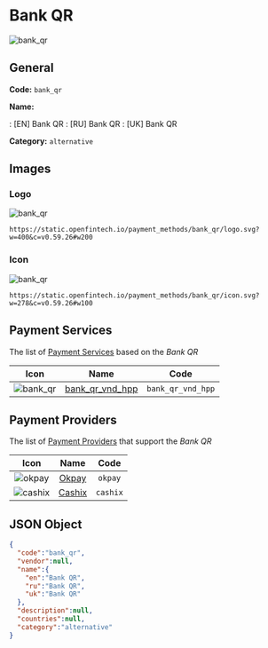 
# Bank QR 
![bank_qr](https://static.openfintech.io/payment_methods/bank_qr/logo.svg?w=400&c=v0.59.26#w200)  

## General 
**Code:** `bank_qr` 
 
**Name:** 
 
:	[EN] Bank QR 
:	[RU] Bank QR 
:	[UK] Bank QR 
 
**Category:** `alternative` 
 

## Images 

### Logo 
![bank_qr](https://static.openfintech.io/payment_methods/bank_qr/logo.svg?w=400&c=v0.59.26#w200)  

```
https://static.openfintech.io/payment_methods/bank_qr/logo.svg?w=400&c=v0.59.26#w200
```  

### Icon 
![bank_qr](https://static.openfintech.io/payment_methods/bank_qr/icon.svg?w=278&c=v0.59.26#w100)  

```
https://static.openfintech.io/payment_methods/bank_qr/icon.svg?w=278&c=v0.59.26#w100
```  

## Payment Services 
 
The list of [Payment Services](/payment-services/) based on the _Bank QR_ 

|Icon|Name|Code| 
|:---:|:---:|:---:| 
|![bank_qr](https://static.openfintech.io/payment_methods/bank_qr/icon.svg?w=278&c=v0.59.26#w100) |[bank_qr_vnd_hpp](/payment-services/bank_qr_vnd_hpp/)|`bank_qr_vnd_hpp`| 
 

## Payment Providers 
 
The list of [Payment Providers](/payment-providers/) that support the _Bank QR_ 

|Icon|Name|Code| 
|:---:|:---:|:---:| 
|![okpay](https://static.openfintech.io/payment_providers/okpay/icon.png?w=278&c=v0.59.26#w100) |[Okpay](/payment-providers/okpay/)|`okpay`| 
|![cashix](https://static.openfintech.io/payment_providers/cashix/icon.png?w=278&c=v0.59.26#w100) |[Cashix](/payment-providers/cashix/)|`cashix`| 
 

## JSON Object 

```json
{
  "code":"bank_qr",
  "vendor":null,
  "name":{
    "en":"Bank QR",
    "ru":"Bank QR",
    "uk":"Bank QR"
  },
  "description":null,
  "countries":null,
  "category":"alternative"
}
```  

